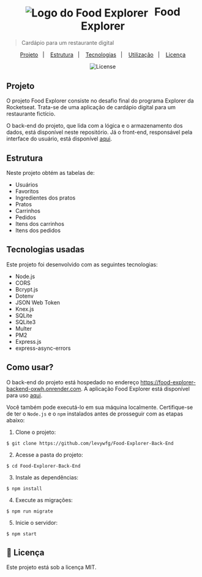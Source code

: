<h1 align="center" style="text-align: center;">
  <img alt="Logo do Food Explorer" src="./src/assets/favicon.svg" style="vertical-align: middle; margin-right: 10px;">
  Food Explorer
</h1>

> Cardápio para um restaurante digital

<p align="center">
  <a href="#project">Projeto</a>&nbsp;&nbsp;&nbsp;|&nbsp;&nbsp;&nbsp;
  <a href="#structure">Estrutura</a>&nbsp;&nbsp;&nbsp;|&nbsp;&nbsp;&nbsp;
  <a href="#technologies">Tecnologias</a>&nbsp;&nbsp;&nbsp;|&nbsp;&nbsp;&nbsp;
  <a href="#usage">Utilização</a>&nbsp;&nbsp;&nbsp;|&nbsp;&nbsp;&nbsp;
  <a href="#license">Licença</a>
</p>

<p align="center">
  <img alt="License" src="https://img.shields.io/static/v1?label=license&message=MIT&color=49AA26&labelColor=000000">
</p>

<h2 id="project"> Projeto</h2>

O projeto Food Explorer consiste no desafio final do programa Explorer da Rocketseat. Trata-se de uma aplicação de cardápio digital para um restaurante fictício.

O back-end do projeto, que lida com a lógica e o armazenamento dos dados, está disponível neste repositório. Já o front-end, responsável pela interface do usuário, está disponível [aqui](https://github.com/madalena-rocha/food-explorer-frontend).

<h2 id="structure">Estrutura</h2>

Neste projeto obtém as tabelas de:

- Usuários
- Favoritos
- Ingredientes dos pratos
- Pratos
- Carrinhos
- Pedidos
- Itens dos carrinhos
- Itens dos pedidos

<h2 id="technologies">Tecnologias usadas</h2>

Este projeto foi desenvolvido com as seguintes tecnologias:
- Node.js
- CORS
- Bcrypt.js
- Dotenv
- JSON Web Token
- Knex.js
- SQLite
- SQLite3
- Multer
- PM2
- Express.js
- express-async-errors

<h2 id="usage">Como usar?</h2>

O back-end do projeto está hospedado no endereço https://food-explorer-backend-oxwh.onrender.com. A aplicação Food Explorer está disponível para uso [aqui](https://food-explorer-frontend-80e47f.netlify.app/).


Você também pode executá-lo em sua máquina localmente. Certifique-se de ter o ``Node.js`` e o ``npm`` instalados antes de prosseguir com as etapas abaixo:

1. Clone o projeto:

```
$ git clone https://github.com/levywfg/Food-Explorer-Back-End
```

2. Acesse a pasta do projeto:

```
$ cd Food-Explorer-Back-End
```

3. Instale as dependências:

```
$ npm install
```

4. Execute as migrações:

```
$ npm run migrate
```

5. Inicie o servidor:

```
$ npm start
```


<h2 id="license">📝 Licença</h2>

Este projeto está sob a licença MIT.

